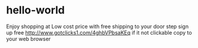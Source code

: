 # hello-world
Enjoy shopping at Low cost price with free shipping to your door step sign up free http://www.gotclicks1.com/4ghbVPbsaKEq if it  not clickable copy to your web browser
